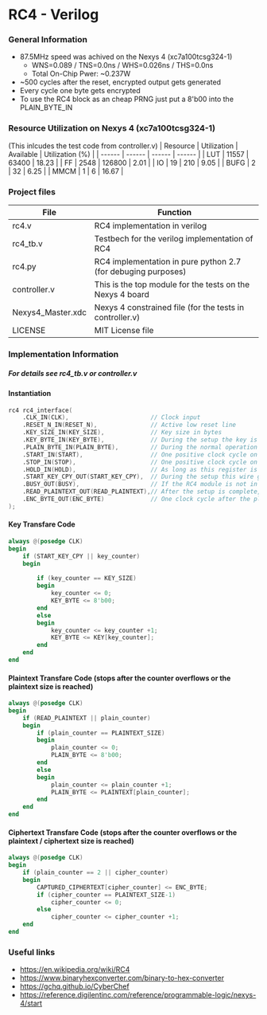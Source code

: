# RC4 - Verilog

### General Information
- 87.5MHz speed was achived on the Nexys 4 (xc7a100tcsg324-1)
    - WNS=0.089 / TNS=0.0ns / WHS=0.026ns / THS=0.0ns
    - Total On-Chip Pwer: ~0.237W
- ~500 cycles after the reset, encrypted output gets generated
- Every cycle one byte gets encrypted
- To use the RC4 block as an cheap PRNG just put a 8'b00 into the PLAIN_BYTE_IN

### Resource Utilization on Nexys 4 (xc7a100tcsg324-1)
(This inlcudes the test code from controller.v)
| Resource | Utilization | Available | Utilization (%) |
| ------ | ------ | ------ | ------ |
| LUT | 11557 | 63400 | 18.23 |
| FF | 2548 | 126800 | 2.01 |
| IO | 19 | 210 | 9.05 |
| BUFG | 2 | 32 | 6.25 |
| MMCM | 1 | 6 | 16.67 |

### Project files
| File | Function |
| ------ | ------ |
| rc4.v | RC4 implementation in verilog |
| rc4_tb.v | Testbech for the verilog implementation of RC4 |
| rc4.py | RC4 implementation in pure python 2.7 (for debuging purposes) |
| controller.v | This is the top module for the tests on the Nexys 4 board |
| Nexys4_Master.xdc | Nexys 4 constrained file (for the tests in controller.v) |
| LICENSE | MIT License file |

### Implementation Information
##### For details see rc4_tb.v or controller.v
#### Instantiation
```verilog
rc4 rc4_interface(
    .CLK_IN(CLK),                       // Clock input
    .RESET_N_IN(RESET_N),               // Active low reset line
    .KEY_SIZE_IN(KEY_SIZE),             // Key size in bytes
    .KEY_BYTE_IN(KEY_BYTE),             // During the setup the key is transfared byte by byte via this register
    .PLAIN_BYTE_IN(PLAIN_BYTE),         // During the normal operation every cycle one plaintext byte is transfared via this register for encryption (for PRNG operation just set 8'h00 as input)
    .START_IN(START),                   // One positive clock cycle on this register signals the RC4 module that it should start the setup process
    .STOP_IN(STOP),                     // One positive clock cycle on this register signals the RC4 module that it should stop (reset --> return to IDLE)
    .HOLD_IN(HOLD),                     // As long as this register is pulled high no further encryption / PRNG generation happens (waites for a low signal)
    .START_KEY_CPY_OUT(START_KEY_CPY),  // During the setup this wire gets pulled to high for one clock cycle to indicate the start of the key transfare to the RC4 module
    .BUSY_OUT(BUSY),                    // If the RC4 module is not in IDLE this signal is pulled to high
    .READ_PLAINTEXT_OUT(READ_PLAINTEXT),// After the setup is complete, this wire gets pulled to high for one clock cycle to indicate the start of the normal operation (if a plaintext should be encrypted it now needs to be placed into the PLAIN_BYTE register one byte after the other every clock cycle)
    .ENC_BYTE_OUT(ENC_BYTE)             // One clock cycle after the plaintext byte was put into the PLAIN_BYTE register the encrypted byte needs to be copied from the ENC_BYTE register
);
```

#### Key Transfare Code
```verilog
always @(posedge CLK)
begin
    if (START_KEY_CPY || key_counter)
    begin
        
        if (key_counter == KEY_SIZE)
        begin
            key_counter <= 0;
            KEY_BYTE <= 8'b00;
        end
        else
        begin
            key_counter <= key_counter +1;
            KEY_BYTE <= KEY[key_counter];
        end
    end
end
```

#### Plaintext Transfare Code (stops after the counter overflows or the plaintext size is reached)
```verilog
always @(posedge CLK)
begin
    if (READ_PLAINTEXT || plain_counter)
    begin
        if (plain_counter == PLAINTEXT_SIZE)
        begin
            plain_counter <= 0;
            PLAIN_BYTE <= 8'b00;
        end
        else
        begin
            plain_counter <= plain_counter +1;
            PLAIN_BYTE <= PLAINTEXT[plain_counter];
        end
    end
end
```

#### Ciphertext Transfare Code (stops after the counter overflows or the plaintext / ciphertext size is reached)
```verilog
always @(posedge CLK)
begin
    if (plain_counter == 2 || cipher_counter)
    begin
        CAPTURED_CIPHERTEXT[cipher_counter] <= ENC_BYTE;
        if (cipher_counter == PLAINTEXT_SIZE-1)
            cipher_counter <= 0;
        else
            cipher_counter <= cipher_counter +1;
    end
end
```

### Useful links
- https://en.wikipedia.org/wiki/RC4
- https://www.binaryhexconverter.com/binary-to-hex-converter
- https://gchq.github.io/CyberChef
- https://reference.digilentinc.com/reference/programmable-logic/nexys-4/start

